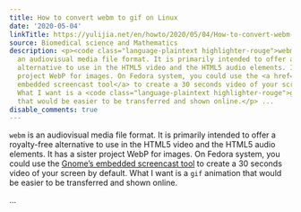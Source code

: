 ```yaml
---
title: How to convert webm to gif on Linux
date: '2020-05-04'
linkTitle: https://yulijia.net/en/howto/2020/05/04/How-to-convert-webm-to-gif-on-Linux.html
source: Biomedical science and Mathematics
description: <p><code class="language-plaintext highlighter-rouge">webm</code> is
  an audiovisual media file format. It is primarily intended to offer a royalty-free
  alternative to use in the HTML5 video and the HTML5 audio elements. It has a sister
  project WebP for images. On Fedora system, you could use the <a href="https://fedoraproject.org/wiki/ScreenCasting">Gnome’s
  embedded screencast tool</a> to create a 30 seconds video of your screen by default.
  What I want is a <code class="language-plaintext highlighter-rouge">gif</code> animation
  that would be easier to be transferred and shown online.</p> ...
disable_comments: true
---
```

<p><code class="language-plaintext highlighter-rouge">webm</code> is an audiovisual media file format. It is primarily intended to offer a royalty-free alternative to use in the HTML5 video and the HTML5 audio elements. It has a sister project WebP for images. On Fedora system, you could use the <a href="https://fedoraproject.org/wiki/ScreenCasting">Gnome’s embedded screencast tool</a> to create a 30 seconds video of your screen by default. What I want is a <code class="language-plaintext highlighter-rouge">gif</code> animation that would be easier to be transferred and shown online.</p> ...